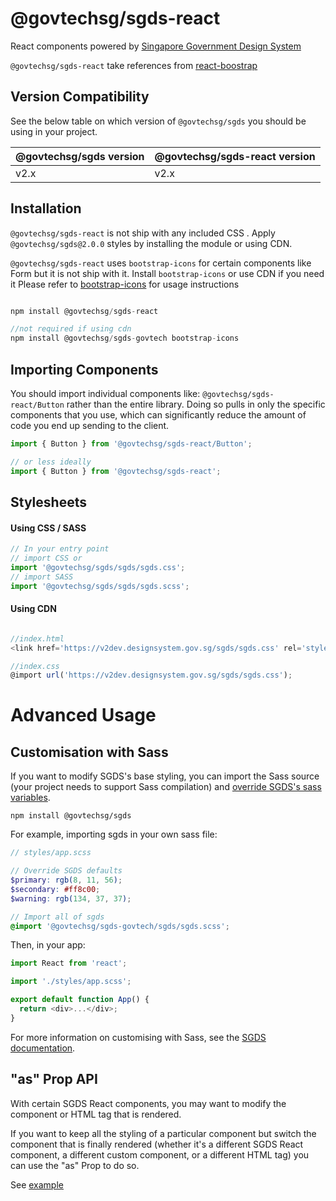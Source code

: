 # @govtechsg/sgds-react

React components powered by [Singapore Government Design System](https://www.designsystem.gov.sg)

`@govtechsg/sgds-react` take references from [react-boostrap](https://react-bootstrap.github.io/)

## Version Compatibility

See the below table on which version of `@govtechsg/sgds` you should be using in your project.

| @govtechsg/sgds version | @govtechsg/sgds-react version |
| ----------------------- | ----------------------------- |
| v2.x                    | v2.x                          |

## Installation

`@govtechsg/sgds-react` is not ship with any included CSS . Apply `@govtechsg/sgds@2.0.0` styles by installing the module or using CDN.

`@govtechsg/sgds-react` uses `bootstrap-icons` for certain components like Form but it is not ship with it. Install `bootstrap-icons` or use CDN if you need it Please refer to [bootstrap-icons](https://icons.getbootstrap.com/#usage) for usage instructions

```js

npm install @govtechsg/sgds-react

//not required if using cdn
npm install @govtechsg/sgds-govtech bootstrap-icons

```

## Importing Components

You should import individual components like: `@govtechsg/sgds-react/Button` rather than the entire library. Doing so pulls in only the specific components that you use, which can significantly reduce the amount of code you end up sending to the client.

```js
import { Button } from '@govtechsg/sgds-react/Button';

// or less ideally
import { Button } from '@govtechsg/sgds-react';
```

## Stylesheets

#### Using CSS / SASS

```js
// In your entry point
// import CSS or
import '@govtechsg/sgds/sgds/sgds.css';
// import SASS
import '@govtechsg/sgds/sgds/sgds.scss';
```

#### Using CDN

```js

//index.html
<link href='https://v2dev.designsystem.gov.sg/sgds/sgds.css' rel='stylesheet' type='text/css'/>

//index.css
@import url('https://v2dev.designsystem.gov.sg/sgds/sgds.css');

```

# Advanced Usage

## Customisation with Sass

If you want to modify SGDS's base styling, you can import the Sass source (your project needs to support Sass compilation) and [override SGDS's sass variables](https://www.designsystem.tech.gov.sg/docs/customise-sgds/).


```
npm install @govtechsg/sgds
```

For example, importing sgds in your own sass file:

```scss
// styles/app.scss

// Override SGDS defaults
$primary: rgb(8, 11, 56);
$secondary: #ff8c00;
$warning: rgb(134, 37, 37);

// Import all of sgds
@import '@govtechsg/sgds-govtech/sgds/sgds.scss';
```

Then, in your app:

```js
import React from 'react';

import './styles/app.scss';

export default function App() {
  return <div>...</div>;
}
```

For more information on customising with Sass, see the [SGDS documentation](https://www.designsystem.tech.gov.sg/docs/customise-sgds/).

## "as" Prop API

With certain SGDS React components, you may want to modify the component or HTML tag that is rendered.

If you want to keep all the styling of a particular component but switch the component that is finally rendered (whether it's a different SGDS React component, a different custom component, or a different HTML tag) you can use the "as" Prop to do so.

See [example](https://react-bootstrap.github.io/getting-started/introduction#as-prop-api)

